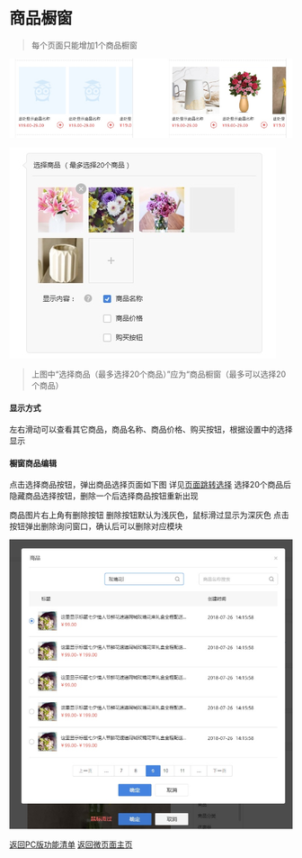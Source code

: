 # 商品橱窗
> 每个页面只能增加1个商品橱窗

![](media/15365621883313/15365623379905.jpg)

![](media/15365621883313/15365623664120.jpg)
> 上图中“选择商品（最多选择20个商品）”应为“商品橱窗（最多可以选择20个商品）

#### 显示方式
左右滑动可以查看其它商品，商品名称、商品价格、购买按钮，根据设置中的选择显示

#### 橱窗商品编辑
点击选择商品按钮，弹出商品选择页面如下图 详见[页面跳转选择](mweblib://15366517292480)
选择20个商品后隐藏商品选择按钮，删除一个后选择商品按钮重新出现

商品图片右上角有删除按钮
删除按钮默认为浅灰色，鼠标滑过显示为深灰色
点击按钮弹出删除询问窗口，确认后可以删除对应模块

![](media/15365621883313/15365647921281.jpg)

[ 返回PC版功能清单](mweblib://15365566054481)
[ 返回微页面主页](mweblib://15364825519106)